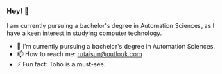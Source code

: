 ### Hey! 👋

I am currently pursuing a bachelor's degree in Automation Sciences, as I have a keen interest in studying computer technology.

<!-- - 🔭 I’m currently working on ... -->
- 🌱 I’m currently pursuing a bachelor's degree in Automation Sciences.
- 📫 How to reach me: rutaisun@outlook.com
- ⚡ Fun fact: Toho is a must-see.
<!--
**SunRt233/SunRt233** is a ✨ _special_ ✨ repository because its `README.md` (this file) appears on your GitHub profile.

Here are some ideas to get you started:

- 🔭 I’m currently working on ...
- 🌱 I’m currently learning ...
- 👯 I’m looking to collaborate on ...
- 🤔 I’m looking for help with ...
- 💬 Ask me about ...
- 📫 How to reach me: ...
- 😄 Pronouns: ...
- ⚡ Fun fact: ...
-->
